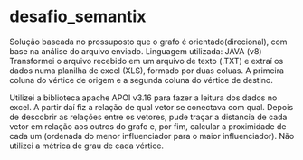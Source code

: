 # desafio_semantix
Solução baseada no prossuposto que o grafo é orientado(direcional), com base na análise do arquivo enviado.
Linguagem utilizada: JAVA (v8)
Transformei o arquivo recebido em um arquivo de texto (.TXT) e extraí os dados numa planilha de excel (XLS), formado por duas coluas. A primeira coluna do vértice de origem e a segunda coluna do vértice de destino.

Utilizei a biblioteca apache APOI v3.16 para fazer a leitura dos dados no excel. A partir daí fiz a relação de qual vetor se conectava com qual. Depois de descobrir as relações entre os vetores, pude traçar a distancia de cada vetor em relação aos outros do grafo e, por fim, calcular a proximidade de cada um (ordenada do menor influenciador para o maior influenciador).
Não utilizei a métrica de grau de cada vértice.
